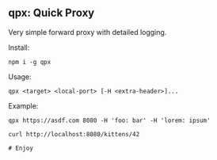 ## qpx: Quick Proxy

Very simple forward proxy with detailed logging.


Install:

    npm i -g qpx

Usage:

    qpx <target> <local-port> [-H <extra-header>]...

Example:

    qpx https://asdf.com 8080 -H 'foo: bar' -H 'lorem: ipsum'

    curl http://localhost:8080/kittens/42

    # Enjoy
